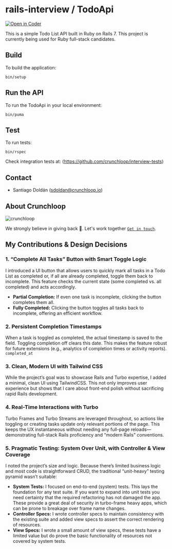 # rails-interview / TodoApi

[![Open in Coder](https://dev.crunchloop.io/open-in-coder.svg)](https://dev.crunchloop.io/templates/fly-containers/workspace?param.Git%20Repository=git@github.com:crunchloop/rails-interview.git)

This is a simple Todo List API built in Ruby on Rails 7. This project is currently being used for Ruby full-stack candidates.

## Build

To build the application:

`bin/setup`

## Run the API

To run the TodoApi in your local environment:

`bin/puma`

## Test

To run tests:

`bin/rspec`

Check integration tests at: (https://github.com/crunchloop/interview-tests)

## Contact

- Santiago Doldán (sdoldan@crunchloop.io)

## About Crunchloop

![crunchloop](https://s3.amazonaws.com/crunchloop.io/logo-blue.png)

We strongly believe in giving back :rocket:. Let's work together [`Get in touch`](https://crunchloop.io/#contact).

## My Contributions & Design Decisions
### **1. “Complete All Tasks” Button with Smart Toggle Logic**
I introduced a UI button that allows users to quickly mark all tasks in a Todo List as completed or, if all are already completed, toggle them back to incomplete. This feature checks the current state (some completed vs. all completed) and acts accordingly.
- **Partial Completion:** If even one task is incomplete, clicking the button completes them all.
- **Fully Completed:** Clicking the button toggles all tasks back to incomplete, offering an efficient workflow.

### **2. Persistent Completion Timestamps**
When a task is toggled as completed, the actual timestamp is saved to the field. Toggling completion off clears this date. This makes the feature robust for future extensions (e.g., analytics of completion times or activity reports). `completed_at`
### **3. Clean, Modern UI with Tailwind CSS**
While the project’s goal was to showcase Rails and Turbo expertise, I added a minimal, clean UI using TailwindCSS. This not only improves user experience but shows that I care about front-end polish without sacrificing rapid Rails development.
### **4. Real-Time Interactions with Turbo**
Turbo Frames and Turbo Streams are leveraged throughout, so actions like toggling or creating tasks update only relevant portions of the page. This keeps the UX instantaneous without needing any full-page reloads—demonstrating full-stack Rails proficiency and “modern Rails” conventions.
### **5. Pragmatic Testing: System Over Unit, with Controller & View Coverage**
I noted the project’s size and logic. Because there’s limited business logic and most code is straightforward CRUD, the traditional “unit-heavy” testing pyramid wasn’t suitable:
- **System Tests:** I focused on end-to-end (system) tests. This lays the foundation for any test suite. If you want to expand into unit tests you need certainty that the required refactoring has not damaged the app. These provide a great deal of security in turbo-frame heavy apps, which can be prone to breakage over frame name changes.
- **Controller Specs:** I wrote controller specs to maintain consistency with the existing suite and added view specs to assert the correct rendering of resources.
- **View Specs:** I wrote a small amount of view specs, these tests have a limited value but do prove the basic functionality of resources not covered by system tests.

